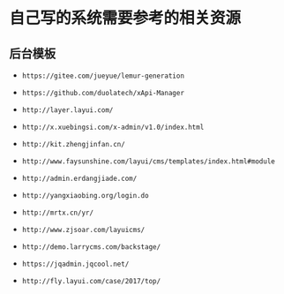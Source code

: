 # 自己写的系统需要参考的相关资源

## 后台模板

* `https://gitee.com/jueyue/lemur-generation`
* `https://github.com/duolatech/xApi-Manager`
* `http://layer.layui.com/`
* `http://x.xuebingsi.com/x-admin/v1.0/index.html`
* `http://kit.zhengjinfan.cn/`
* `http://www.faysunshine.com/layui/cms/templates/index.html#module`
* `http://admin.erdangjiade.com/`
* `http://yangxiaobing.org/login.do`
* `http://mrtx.cn/yr/`
* `http://www.zjsoar.com/layuicms/`
* `http://demo.larrycms.com/backstage/`
* `https://jqadmin.jqcool.net/`

* `http://fly.layui.com/case/2017/top/`